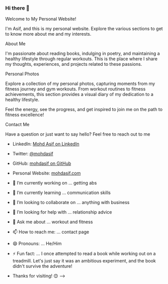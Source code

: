 ### Hi there 👋
Welcome to My Personal Website!

I'm Asif, and this is my personal website. Explore the various sections to get to know more about me and my interests.

About Me

I'm passionate about reading books, indulging in poetry, and maintaining a healthy lifestyle through regular workouts. This is the place where I share my thoughts, experiences, and projects related to these passions.

Personal Photos

Explore a collection of my personal photos, capturing moments from my fitness journey and gym workouts. From workout routines to fitness achievements, this section provides a visual diary of my dedication to a healthy lifestyle.

Feel the energy, see the progress, and get inspired to join me on the path to fitness excellence!


Contact Me

Have a question or just want to say hello? Feel free to reach out to me

- LinkedIn: [Mohd Asif on LinkedIn](https://www.linkedin.com/in/mohdasif/)
- Twitter: [@mohdasif](https://twitter.com/mohdasif)
- GitHub: [mohdasif on GitHub](https://github.com/mohdasif)
- Personal Website: [mohdasif.com](https://mohdasif.com)

- 🔭 I’m currently working on ... getting abs
- 🌱 I’m currently learning ... communication skills
- 👯 I’m looking to collaborate on ... anything with business
- 🤔 I’m looking for help with ... relationship advice
- 💬 Ask me about ... workout and fitness
- 📫 How to reach me: ... contact page
- 😄 Pronouns: ... He/Him
- ⚡ Fun fact: ... I once attempted to read a book while working out on a treadmill. Let's just say it was an ambitious experiment, and the book didn't survive the adventure!

- Thanks for visiting! 😊
-->

